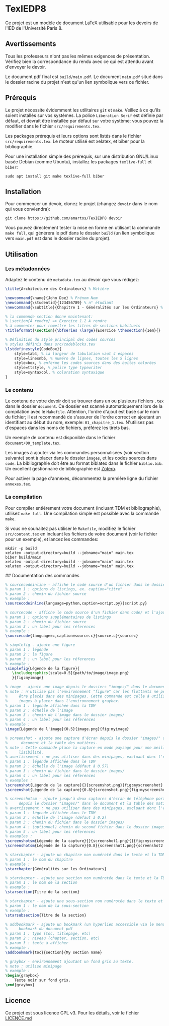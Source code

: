 # TexIEDP8

Ce projet est un modèle de document LaTeX utilisable pour les devoirs de
l'IED de l'Université Paris 8.

## Avertissements

Tous les professeurs n'ont pas les mêmes exigences de présentation. Vérifiez
bien la correspondance du rendu avec ce qui est attendu avant d'envoyer le
devoir.

Le document pdf final est `build/main.pdf`. Le document `main.pdf` situé dans le
dossier racine du projet n'est qu'un lien symbolique vers ce fichier.

## Prérequis

Le projet nécessite évidemment les utilitaires `git` et `make`. Veillez à ce
qu'ils soient installés sur vos systèmes. La police `Liberation Serif` est
définie par défaut, et devrait être installée par défaut sur votre système;
vous pouvez la modifier dans le fichier `src/requirements.tex`.

Les packages prérequis et leurs options sont listés dans le fichier
`src/requirements.tex`. Le moteur utilisé est xelatex, et biber pour la
bibliographie.

Pour une installation simple des prérequis, sur une distribution GNU/Linux basée
Debian (comme Ubuntu), installez les packages `texlive-full` et `biber`:

```
sudo apt install git make texlive-full biber
```

## Installation

Pour commencer un devoir, clonez le projet (changez `devoir` dans le nom qui
vous conviendra):

```
git clone https://github.com/amartos/TexIEDP8 devoir
```

Vous pouvez directement tester la mise en forme en utilisant la commande `make
full`, qui générera le pdf dans le dossier `build` (un lien symbolique vers
`main.pdf` est dans le dossier racine du projet).

## Utilisation

### Les métadonnées

Adaptez le contenu de `metadata.tex` au devoir que vous rédigez:

```latex
\title{Architecture des Ordinateurs} % Matière

\newcommand{\name}{John Doe} % Prénom Nom
\newcommand{\studentid}{123456789} % n° étudiant
\newcommand{\subtitle}{Chapitre 1 - Généralités sur les Ordinateurs} % Titre du devoir

% la commande section donne maintenant: 
% \section{À rendre} => Exercice 1.2 À rendre
% à commenter pour remettre les titres de sections habituels
\titleformat{\section}{\bfseries \large}{Exercice \thesection}{1em}{}

% Définition du style principal des codes sources
% styles définis dans src/codeblocks.tex
\lstdefinestyle{CodeBox}{
    style=tab4, % la largeur de tabulation vaut 4 espaces
    style=linesnb5, % numéro de lignes, toutes les 5 lignes
    style=box, % enferme les codes sources dans des boites colorées
    style=ttstyle, % police type typewriter
    style=syntaxcol, % coloration syntaxique
}
```

### Le contenu

Le contenu de votre devoir doit se trouver dans un ou plusieurs fichiers `.tex`
dans le dossier `document`. Ce dossier est scanné automatiquement lors de la
compilation avec le `Makefile`. Attention, l'ordre d'ajout est basé sur le nom
du fichier; il est recommandé de s'assurer de l'ordre correct en ajoutant un
identifiant au début du nom, exemple: `01_chapitre_1.tex`. N'utilisez pas
d'espaces dans les noms de fichiers, préférez les tirets bas.

Un exemple de contenu est disponible dans le fichier `document/00_template.tex`.

Les images à ajouter via les commandes personnalisées (voir section suivante)
sont à placer dans le dossier `images`, et les codes sources dans `code`. La
bibliographie doit être au format biblatex dans le fichier `biblio.bib`. Un
excellent gestionnaire de bibliographie est [Zotero](https://www.zotero.org/).

Pour activer la page d'annexes, décommentez la première ligne du fichier
`annexes.tex`.

### La compilation

Pour compiler entièrement votre document (incluant TDM et bibliographie),
utilisez `make full`. Une compilation simple est possible avec la commande
`make`.

Si vous ne souhaitez pas utiliser le `Makefile`, modifiez le fichier
`src/content.tex` en incluant les fichiers de votre document (voir le fichier
pour un exemple), et lancez les commandes:

```
mkdir -p build
xelatex -output-directory=build --jobname="main" main.tex
biber build/main
xelatex -output-directory=build --jobname="main" main.tex
xelatex -output-directory=build --jobname="main" main.tex
```

## Documentation des commandes

```latex
% sourcecodeinline - affiche le code source d'un fichier dans le dossier code/
% param 1 : options de listings, ex. caption="titre"
% param 2 : chemin du fichier source
% exemple :
\sourcecodeinline{language=python,caption=script.py}{script.py}

% sourcecode - affiche le code source d'un fichier dans code/ et l'ajoute à la TDM
% param 1 : options supplémentaires de listings
% param 2 : chemin du fichier source
% param 3 : un label pour les réferences
% exemple :
\sourcecode{language=c,caption=source.c}{source.c}{sourcec}

% simplefig - ajoute une figure
% param 1 : légende
% param 2 : la figure
% param 3 : un label pour les réferences
% exemple :
\simplefig{Légende de la figure}{
   \includegraphics[scale=0.5]{path/to/image/image.png}
   }{fig:myimage}

% image - ajoute une image depuis le dossiers "images/" dans le document et la TDM
% note : n'utilise pas l'environnement "figure" car les flottants ne peuvent
%     être placés dans des minipages. Cette commande est celle à utiliser pour les
%     images à placer dans l'environnement graybox.
% param 1 : légende affichée dans la TDM
% param 2 : échelle de l'image
% param 3 : chemin de l'image dans le dossier images/
% param 4 : un label pour les réferences
% exemple :
\image{Légende de l'image}{0.5}{image.png}{fig:myimage}

% screenshot - ajoute une capture d'écran depuis le dossier "images/" dans le
%      document et la table des matières.
% note : Cette commande place la capture en mode paysage pour une meilleure
%     lisibilité.
% avertissement : ne pas utiliser dans des minipages, excluant donc l'environnement graybox.
% param 1 : légende affichée dans le TDM
% param 2 : échelle de l'image (défaut à 0.57)
% param 3 : chemin du fichier dans le dossier images/
% param 4 : un label pour les réferences
% exemples :
\screenshot{Légende de la capture}{}{screenshot.png}{fig:myscreenshot}
\screenshot{Légende de la capture}{0.8}{screenshot.png}{fig:myscreenshot}

% screenshotsm - ajoute jusqu'à deux captures d'écran de téléphone portable côte à côte, 
%     depuis le dossier "images/" dans le document et la table des matières.
% avertissement : ne pas utiliser dans des minipages, excluant donc l'environnement graybox.
% param 1 : légende affichée dans le TDM
% param 2 : échelle de l'image (défaut à 0.2)
% param 3 : chemin du fichier dans le dossier images/
% param 4 : (optionnel) chemin du second fichier dans le dossier images/
% param 5 : un label pour les réferences
% exemples :
\screenshotsm{Légende de la capture}{}{screenshot1.png}{}{fig:myscreenshot}
\screenshotsm{Légende de la capture}{0.8}{screenshot1.png}{screenshot2.png}{fig:myscreenshots}

% starchapter - ajoute un chapitre non numéroté dans le texte et la TDM
% param 1 : le nom du chapitre
% exemple :
\starchapter{Généralités sur les Ordinateurs}

% starchapter - ajoute une section non numérotée dans le texte et la TDM
% param 1 : le nom de la section
% exemple :
\starsection{Titre de la section}

% starchapter - ajoute une sous-section non numérotée dans le texte et la TDM
% param 1 : le nom de la sous-section
% exemple :
\starsubsection{Titre de la section}

% addbookmark - ajoute un bookmark (un hyperlien accessible via le menu
%     bookmark du document pdf
% param 1 : type (toc, titlepage, etc)
% param 2 : niveau (chapter, section, etc)
% param 3 : texte à afficher
% exemple :
\addbookmark{toc}{section}{My section name}

% graybox - environnement ajoutant un fond gris au texte.
% note : utilise minipage
% exemple :
\begin{graybox}
    Texte noir sur fond gris.
\end{graybox}
```

## Licence

Ce projet est sous licence GPL v3. Pour les détails, voir le fichier
[LICENCE.md](LICENCE.md)
